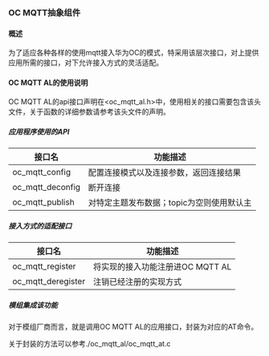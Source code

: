 ### OC MQTT抽象组件

#### 概述

为了适应各种各样的使用mqtt接入华为OC的模式，特采用该层次接口，对上提供应用所需的接口，对下允许接入方式的灵活适配。

####  OC MQTT AL的使用说明

OC MQTT AL的api接口声明在<oc_mqtt_al.h>中，使用相关的接口需要包含该头文件，关于函数的详细参数请参考该头文件的声明。

##### 应用程序使用的API

| 接口名           | 功能描述                                  |
| ---------------- | ----------------------------------------- |
| oc_mqtt_config   | 配置连接模式以及连接参数，返回连接结果    |
| oc_mqtt_deconfig | 断开连接                                  |
| oc_mqtt_publish  | 对特定主题发布数据；topic为空则使用默认主 |

##### 接入方式的适配接口

| 接口名             | 功能描述                         |
| ------------------ | -------------------------------- |
| oc_mqtt_register   | 将实现的接入功能注册进OC MQTT AL |
| oc_mqtt_deregister | 注销已经注册的实现方式           |

##### 模组集成该功能

对于模组厂商而言，就是调用OC MQTT AL的应用接口，封装为对应的AT命令。

关于封装的方法可以参考./oc_mqtt_al/oc_mqtt_at.c







